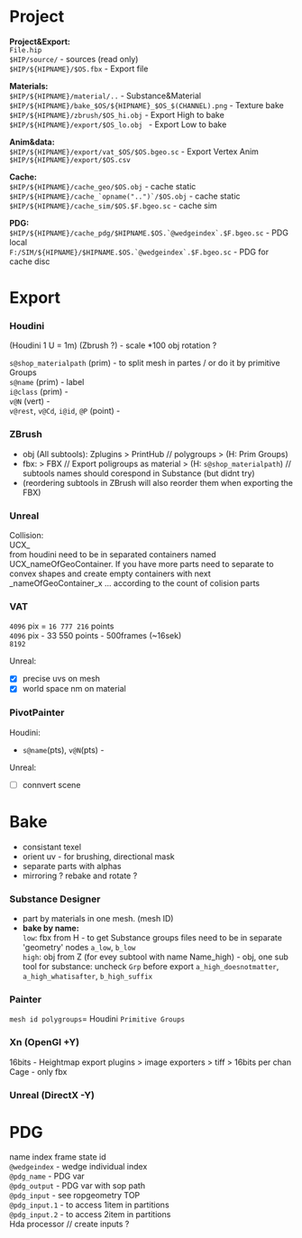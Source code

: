 # Project

**Project&Export:**  
`File.hip`  
`$HIP/source/` - sources (read only)   
`$HIP/${HIPNAME}/$OS.fbx` - Export file  

**Materials:**  
`$HIP/${HIPNAME}/material/..`  - Substance&Material   
`$HIP/${HIPNAME}/bake_$OS/${HIPNAME}_$OS_$(CHANNEL).png` - Texture bake    
`$HIP/${HIPNAME}/zbrush/$OS_hi.obj` - Export High to bake 
`$HIP/${HIPNAME}/export/$OS_lo.obj ` - Export Low to bake  

**Anim&data:**  
`$HIP/${HIPNAME}/export/vat_$OS/$OS.bgeo.sc` - Export Vertex Anim     
`$HIP/${HIPNAME}/export/$OS.csv`   

**Cache:**   
```$HIP/${HIPNAME}/cache_geo/$OS.obj``` - cache static  
```$HIP/${HIPNAME}/cache_`opname("..")`/$OS.obj``` - cache static  
```$HIP/${HIPNAME}/cache_sim/$OS.$F.bgeo.sc``` - cache sim  

**PDG:**  
```$HIP/${HIPNAME}/cache_pdg/$HIPNAME.$OS.`@wedgeindex`.$F.bgeo.sc``` - PDG local  
```F:/SIM/${HIPNAME}/$HIPNAME.$OS.`@wedgeindex`.$F.bgeo.sc``` - PDG for cache disc   

# Export
### Houdini   
(Houdini 1 U = 1m) (Zbrush ?) - scale *100  obj rotation ?    

`s@shop_materialpath` (prim) - to split mesh in partes / or do it by primitive Groups    
`s@name` (prim) - label    
`i@class` (prim) -    
`v@N` (vert) -   
`v@rest`, `v@Cd`, `i@id`, `@P` (point) -  

### ZBrush
- obj (All subtools): Zplugins > PrintHub // polygroups > (H: Prim Groups)   
- fbx: > FBX // Export poligroups as material > (H: `s@shop_materialpath`)   // subtools names should corespond in Substance (but didnt try)   
- (reordering subtools in ZBrush will also reorder them when exporting the FBX)       

### Unreal
Collision:  
UCX_    
from houdini need to be in separated containers  named UCX_nameOfGeoContainer. If you have more parts need to separate to convex shapes and create empty containers with next _nameOfGeoContainer_x ... according to the count of colision parts      



### VAT  
`4096` pix = `16 777 216` points  
`4096` pix - 33 550 points - 500frames (~16sek)    
`8192`    

Unreal:  
- [x] precise uvs on mesh  
- [x] world space nm on material  
### PivotPainter
Houdini:
- `s@name`(pts), `v@N`(pts) -  

Unreal:  
- [ ] connvert scene      


# Bake

- consistant texel    
- orient uv - for brushing, directional mask   
- separate parts with alphas  
- mirroring ? rebake and rotate ?  

### Substance Designer  
- part by materials in one mesh. (mesh ID)      
- **bake by name:**    
`low`: fbx from H - to get Substance groups files need to be in separate 'geometry' nodes `a_low`, `b_low`  
`high`: obj  from Z  (for evey subtool with name Name_high) - obj, one sub tool for substance: uncheck `Grp` before export `a_high_doesnotmatter`, `a_high_whatisafter`, `b_high_suffix`    

### Painter
`mesh id polygroups`= Houdini `Primitive Groups`     

### Xn (OpenGl +Y)     
16bits - Heightmap export plugins > image exporters > tiff > 16bits per chan  
Cage - only fbx     

### Unreal (DirectX -Y) 




# PDG
name index frame state id   
`@wedgeindex` - wedge individual index   
`@pdg_name` - PDG var   
`@pdg_output` - PDG var with sop path  
`@pdg_input` - see ropgeometry TOP  
`@pdg_input.1` - to access 1item in partitions  
`@pdg_input.2` - to access 2item in partitions  
Hda processor // create inputs ?   


